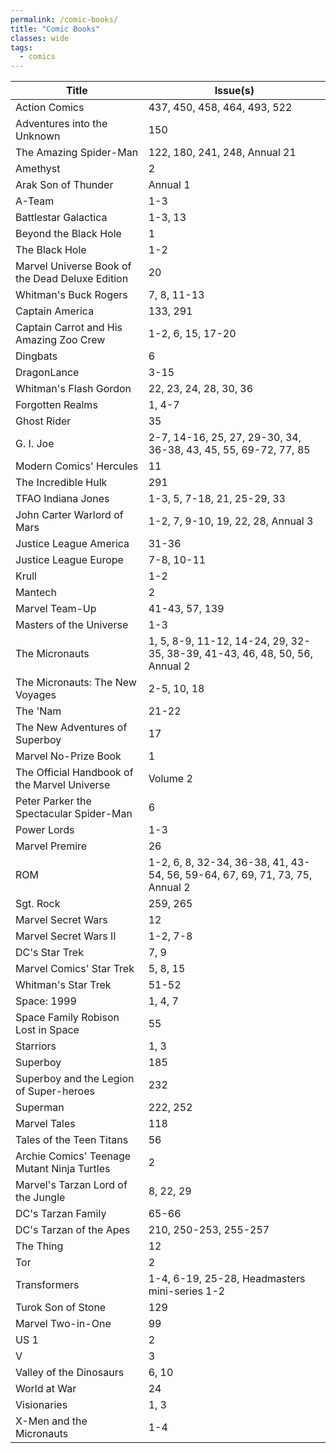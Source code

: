```yaml
---
permalink: /comic-books/
title: "Comic Books"
classes: wide
tags:
  - comics
---
```


| Title | Issue(s) | 
| ----- | ----- | 
| Action Comics | 437, 450, 458, 464, 493, 522 |
| Adventures into the Unknown | 150 |
| The Amazing Spider-Man | 122, 180, 241, 248, Annual 21 |
| Amethyst | 2 |
| Arak Son of Thunder | Annual 1 |
| A-Team | 1-3 |
| Battlestar Galactica | 1-3, 13 |
| Beyond the Black Hole | 1 |
| The Black Hole | 1-2 |
| Marvel Universe Book of the Dead Deluxe Edition | 20 |
| Whitman's Buck Rogers | 7, 8, 11-13 |
| Captain America | 133, 291 |
| Captain Carrot and His Amazing Zoo Crew | 1-2, 6, 15, 17-20 |
| Dingbats | 6 |
| DragonLance | 3-15 |
| Whitman's Flash Gordon | 22, 23, 24, 28, 30, 36 |
| Forgotten Realms | 1, 4-7 |
| Ghost Rider | 35 |
| G. I. Joe | 2-7, 14-16, 25, 27, 29-30, 34, 36-38, 43, 45, 55, 69-72, 77, 85 |
| Modern Comics' Hercules | 11 |
| The Incredible Hulk | 291 |
| TFAO Indiana Jones | 1-3, 5, 7-18, 21, 25-29, 33 |
| John Carter Warlord of Mars | 1-2, 7, 9-10, 19, 22, 28, Annual 3 |
| Justice League America | 31-36 |
| Justice League Europe | 7-8, 10-11 |
| Krull | 1-2 |
| Mantech | 2 |
| Marvel Team-Up | 41-43, 57, 139 |
| Masters of the Universe | 1-3 |
| The Micronauts | 1, 5, 8-9, 11-12, 14-24, 29, 32-35, 38-39, 41-43, 46, 48, 50, 56, Annual 2 |
| The Micronauts:  The New Voyages | 2-5, 10, 18 |
| The 'Nam | 21-22 |
| The New Adventures of Superboy | 17 |
| Marvel No-Prize Book | 1 |
| The Official Handbook of the Marvel Universe | Volume 2 |
| Peter Parker the Spectacular Spider-Man | 6 |
| Power Lords | 1-3 |
| Marvel Premire | 26 |
| ROM | 1-2, 6, 8, 32-34, 36-38, 41, 43-54, 56, 59-64, 67, 69, 71, 73, 75, Annual 2 |
| Sgt. Rock | 259, 265 |
| Marvel Secret Wars | 12 |
| Marvel Secret Wars II | 1-2, 7-8 |
| DC's Star Trek | 7, 9 |
| Marvel Comics' Star Trek | 5, 8, 15 |
| Whitman's Star Trek | 51-52 |
| Space:  1999 | 1, 4, 7 |
| Space Family Robison Lost in Space | 55 |
| Starriors | 1, 3 |
| Superboy | 185 |
| Superboy and the Legion of Super-heroes | 232 |
| Superman | 222, 252 |
| Marvel Tales | 118 |
| Tales of the Teen Titans | 56 |
| Archie Comics' Teenage Mutant Ninja Turtles | 2 |
| Marvel's Tarzan Lord of the Jungle | 8, 22, 29 |
| DC's Tarzan Family | 65-66 |
| DC's Tarzan of the Apes | 210, 250-253, 255-257 |
| The Thing | 12 |
| Tor | 2 |
| Transformers | 1-4, 6-19, 25-28, Headmasters mini-series 1-2 |
| Turok Son of Stone | 129 |
| Marvel Two-in-One | 99 |
| US 1 | 2 |
| V | 3 |
| Valley of the Dinosaurs | 6, 10 |
| World at War | 24 |
| Visionaries | 1, 3 |
| X-Men and the Micronauts | 1-4 |